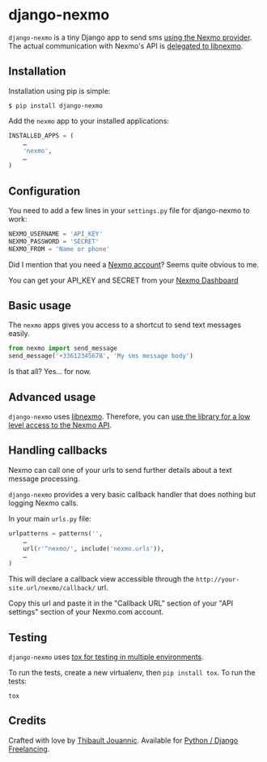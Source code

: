 django-nexmo
============

`django-nexmo` is a tiny Django app to send sms [using the Nexmo
provider](https://www.nexmo.com/). The actual communication with Nexmo's API is
[delegated to libnexmo](https://github.com/thibault/libnexmo).

Installation
------------

Installation using pip is simple:

    $ pip install django-nexmo

Add the `nexmo` app to your installed applications:

```python
INSTALLED_APPS = (
    …
    'nexmo',
    …
)
```

Configuration
-------------

You need to add a few lines in your `settings.py` file for django-nexmo to work:

```python
NEXMO_USERNAME = 'API_KEY'
NEXMO_PASSWORD = 'SECRET'
NEXMO_FROM = 'Name or phone'
```


Did I mention that you need a [Nexmo account](https://www.nexmo.com/)?
Seems quite obvious to me.

You can get your API_KEY and SECRET from your [Nexmo
Dashboard](https://dashboard.nexmo.com/private/dashboard)

Basic usage
-----------

The `nexmo` apps gives you access to a shortcut to send text messages easily.

```python
from nexmo import send_message
send_message('+33612345678', 'My sms message body')
```

Is that all? Yes… for now.


Advanced usage
--------------

`django-nexmo` uses [libnexmo](https://github.com/thibault/libnexmo).
Therefore, you can [use the library for a low level access to the Nexmo
API](http://libnexmo.readthedocs.org/en/latest/).



Handling callbacks
------------------

Nexmo can call one of your urls to send further details about a text message processing.

`django-nexmo` provides a very basic callback handler that does nothing but logging
Nexmo calls.

In your main `urls.py` file:

```python
urlpatterns = patterns('',
    …
    url(r'^nexmo/', include('nexmo.urls')),
    …
)
```

This will declare a callback view accessible through the
`http://your-site.url/nexmo/callback/` url.

Copy this url and paste it in the "Callback URL" section of your "API settings"
section of your Nexmo.com account.

Testing
-------

`django-nexmo` uses [tox for testing in multiple
environments](https://pypi.python.org/pypi/tox).

To run the tests, create a new virtualenv, then `pip install tox`. To run the
tests:

    tox

Credits
-------

Crafted with love by [Thibault Jouannic](http://www.miximum.fr). Available for
[Python / Django Freelancing](http://www.miximum.fr/a-propos/).

